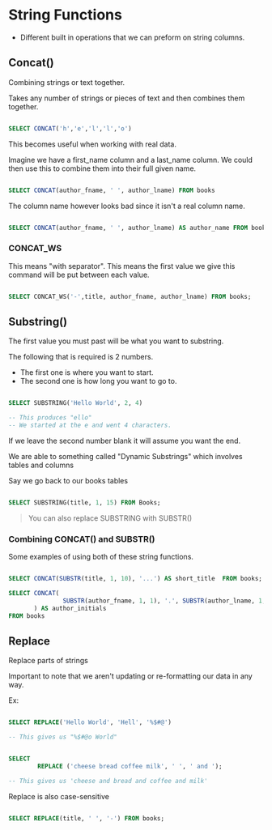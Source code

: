 # String Functions

- Different built in operations that we can preform on string columns.

## Concat()

Combining strings or text together.

Takes any number of strings or pieces of text and then combines them together.

```sql

SELECT CONCAT('h','e','l','l','o')

```

This becomes useful when working with real data.

Imagine we have a first_name column and a last_name column. We could then use this to combine them into their full given name.

```sql

SELECT CONCAT(author_fname, ' ', author_lname) FROM books

```

The column name however looks bad since it isn't a real column name.

```sql

SELECT CONCAT(author_fname, ' ', author_lname) AS author_name FROM books

```

### CONCAT_WS

This means "with separator". This means the first value we give this command will be put between each value.

```sql

SELECT CONCAT_WS('-',title, author_fname, author_lname) FROM books;

```

## Substring()

The first value you must past will be what you want to substring.

The following that is required is 2 numbers.

- The first one is where you want to start.
- The second one is how long you want to go to.

```sql

SELECT SUBSTRING('Hello World', 2, 4)

-- This produces "ello"
-- We started at the e and went 4 characters.

```

If we leave the second number blank it will assume you want the end.

We are able to something called "Dynamic Substrings" which involves tables and columns

Say we go back to our books tables

```sql

SELECT SUBSTRING(title, 1, 15) FROM Books;

```

> You can also replace SUBSTRING with SUBSTR()

### Combining CONCAT() and SUBSTR()

Some examples of using both of these string functions.

```sql

SELECT CONCAT(SUBSTR(title, 1, 10), '...') AS short_title  FROM books;

SELECT CONCAT(
               SUBSTR(author_fname, 1, 1), '.', SUBSTR(author_lname, 1, 1), '.'
       ) AS author_initials
FROM books

```

## Replace

Replace parts of strings

Important to note that we aren't updating or re-formatting our data in any way.

Ex:

```sql

SELECT REPLACE('Hello World', 'Hell', '%$#@')

-- This gives us "%$#@o World"
```

```sql

SELECT
        REPLACE ('cheese bread coffee milk', ' ', ' and ');

-- This gives us 'cheese and bread and coffee and milk'
```

Replace is also case-sensitive

```sql

SELECT REPLACE(title, ' ', '-') FROM books;

```
